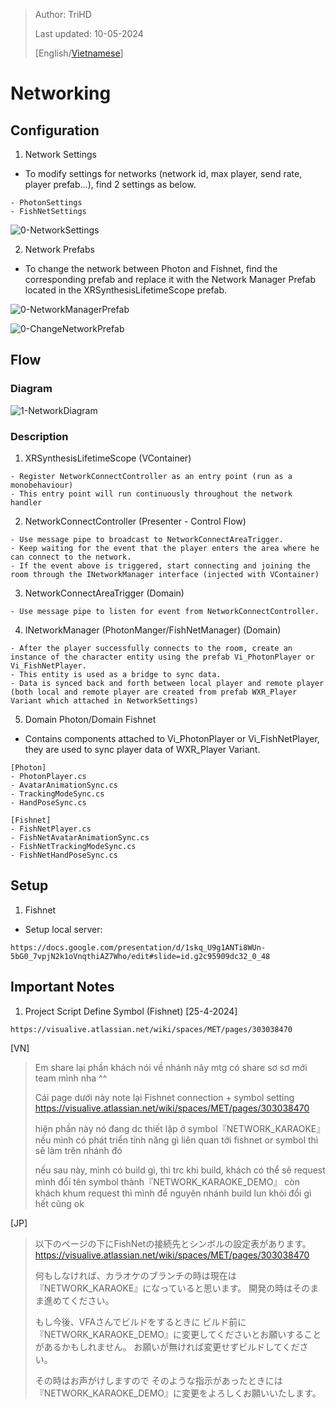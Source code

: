 > Author: TriHD
> 
> Last updated: 10-05-2024
> 
> [English/[Vietnamese](../Networking.md)]

# Networking

## Configuration
1. Network Settings
- To modify settings for networks (network id, max player, send rate, player prefab...), find 2 settings as below.
````
- PhotonSettings 
- FishNetSettings
````

![0-NetworkSettings](../../Images/Networking/0-NetworkSettings.png)

2. Network Prefabs
- To change the network between Photon and Fishnet, find the corresponding prefab and replace it with the Network Manager Prefab located in the XRSynthesisLifetimeScope prefab.

![0-NetworkManagerPrefab](../../Images/Networking/0-NetworkManagerPrefab.png)

![0-ChangeNetworkPrefab](../../Images/Networking/0-ChangeNetworkPrefab.png)

## Flow
### Diagram
![1-NetworkDiagram](../../Images/Networking/1-NetworkDiagram.png)

### Description
1. XRSynthesisLifetimeScope (VContainer)
````
- Register NetworkConnectController as an entry point (run as a monobehaviour)
- This entry point will run continuously throughout the network handler
````

2. NetworkConnectController (Presenter - Control Flow)
````
- Use message pipe to broadcast to NetworkConnectAreaTrigger.
- Keep waiting for the event that the player enters the area where he can connect to the network.
- If the event above is triggered, start connecting and joining the room through the INetworkManager interface (injected with VContainer)
```` 

3. NetworkConnectAreaTrigger (Domain)
````
- Use message pipe to listen for event from NetworkConnectController.
````

4. INetworkManager (PhotonManger/FishNetManager) (Domain)
````
- After the player successfully connects to the room, create an instance of the character entity using the prefab Vi_PhotonPlayer or Vi_FishNetPlayer.
- This entity is used as a bridge to sync data.
- Data is synced back and forth between local player and remote player (both local and remote player are created from prefab WXR_Player Variant which attached in NetworkSettings)
````

5. Domain Photon/Domain Fishnet
-  Contains components attached to Vi_PhotonPlayer or Vi_FishNetPlayer, they are used to sync player data of WXR_Player Variant.
````
[Photon]
- PhotonPlayer.cs
- AvatarAnimationSync.cs
- TrackingModeSync.cs
- HandPoseSync.cs

[Fishnet]
- FishNetPlayer.cs
- FishNetAvatarAnimationSync.cs
- FishNetTrackingModeSync.cs
- FishNetHandPoseSync.cs
````

## Setup

1. Fishnet
- Setup local server:
````
https://docs.google.com/presentation/d/1skq_U9g1ANTi8WUn-5bG0_7vpjN2k1oVnqthiAZ7Who/edit#slide=id.g2c95909dc32_0_48
````

## Important Notes

1. Project Script Define Symbol (Fishnet) [25-4-2024]
````
https://visualive.atlassian.net/wiki/spaces/MET/pages/303038470
````

[VN]
> <FYI>
> Em share lại phần khách nói về nhánh nãy mtg có share sơ sơ mới team mình nha ^^
>
> Cái page dưới này note lại Fishnet connection + symbol setting
> https://visualive.atlassian.net/wiki/spaces/MET/pages/303038470
>
> hiện phần này nó đang dc thiết lập ở symbol『NETWORK_KARAOKE』
> nếu mình có phát triển tính năng gì liên quan tới fishnet or symbol thì sẽ làm trên nhánh đó
>
> nếu sau này, mình có build gì, thì trc khi build, khách có thể sẽ request mình đổi tên symbol thành『NETWORK_KARAOKE_DEMO』
> còn khách khum request thì mình để nguyên nhánh build lun khỏi đổi gì hết cũng ok

[JP]
> 以下のページの下にFishNetの接続先とシンボルの設定表があります。
> https://visualive.atlassian.net/wiki/spaces/MET/pages/303038470
>
> 何もしなければ、カラオケのブランチの時は現在は『NETWORK_KARAOKE』になっていると思います。
> 開発の時はそのまま進めてください。
>
> もし今後、VFAさんでビルドをするときに
> ビルド前に『NETWORK_KARAOKE_DEMO』に変更してくださいとお願いすることがあるかもしれません。
> お願いが無ければ変更せずビルドしてください。
>
> その時はお声がけしますので
> そのような指示があったときには『NETWORK_KARAOKE_DEMO』に変更をよろしくお願いいたします。


